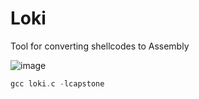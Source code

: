 # Loki
Tool for converting shellcodes to Assembly

![image](https://github.com/OxD3ADB33F/Loki/assets/123683822/43a87ce2-8d9e-4095-a2cb-fa788420556c)

```c
gcc loki.c -lcapstone
```
